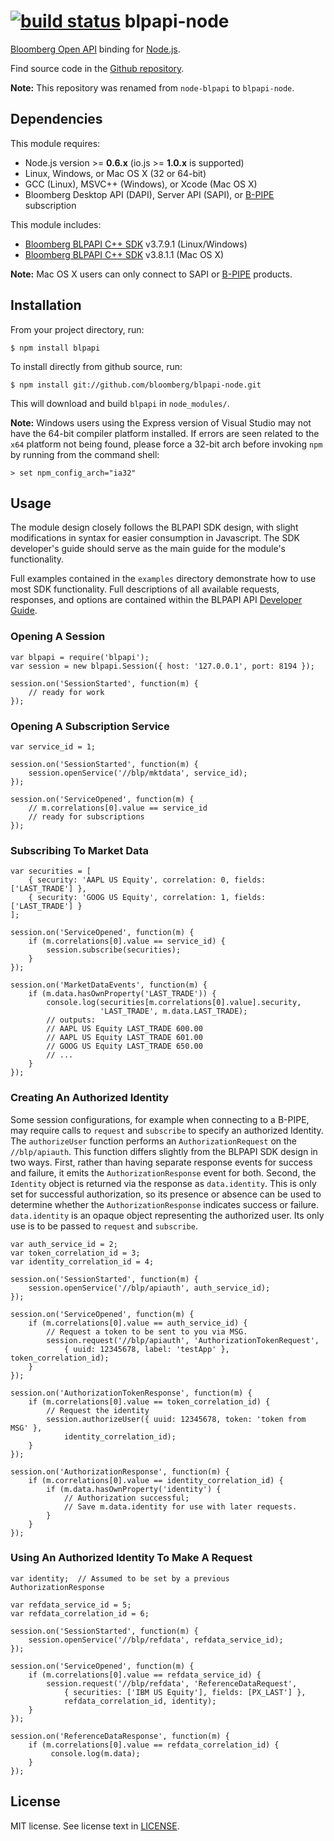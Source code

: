 [![build status](https://secure.travis-ci.org/bloomberg/blpapi-node.svg)](http://travis-ci.org/bloomberg/blpapi-node)
blpapi-node
===========

[Bloomberg Open API] binding for [Node.js].

Find source code in the [Github repository].

[Bloomberg Open API]: http://www.bloomberglabs.com/api/about/
[Node.js]: http://nodejs.org
[Github repository]: https://github.com/bloomberg/blpapi-node

**Note:** This repository was renamed from `node-blpapi` to `blpapi-node`.

Dependencies
------------

This module requires:

+ Node.js version >= **0.6.x** (io.js >= **1.0.x** is supported)
+ Linux, Windows, or Mac OS X (32 or 64-bit)
+ GCC (Linux), MSVC++ (Windows), or Xcode (Mac OS X)
+ Bloomberg Desktop API (DAPI), Server API (SAPI), or [B-PIPE] subscription

This module includes:

+ [Bloomberg BLPAPI C++ SDK] v3.7.9.1 (Linux/Windows)
+ [Bloomberg BLPAPI C++ SDK] v3.8.1.1 (Mac OS X)

**Note:** Mac OS X users can only connect to SAPI or [B-PIPE] products.

[Bloomberg BLPAPI C++ SDK]: http://www.bloomberglabs.com/api/libraries/
[B-PIPE]: http://www.bloomberg.com/enterprise/enterprise_products/data_optimization/data_feeds

Installation
------------

From your project directory, run:

```
$ npm install blpapi
```

To install directly from github source, run:

```
$ npm install git://github.com/bloomberg/blpapi-node.git
```

This will download and build `blpapi` in `node_modules/`.

**Note:** Windows users using the Express version of Visual Studio may not
have the 64-bit compiler platform installed. If errors are seen related
to the `x64` platform not being found, please force a 32-bit arch before
invoking `npm` by running from the command shell:

```
> set npm_config_arch="ia32"
```

Usage
-----

The module design closely follows the BLPAPI SDK design, with slight
modifications in syntax for easier consumption in Javascript.  The SDK
developer's guide should serve as the main guide for the module's
functionality.

Full examples contained in the `examples` directory demonstrate how to
use most SDK functionality.  Full descriptions of all available requests,
responses, and options are contained within the BLPAPI API
[Developer Guide](http://www.bloomberglabs.com/api/documentation/).


### Opening A Session ###

    var blpapi = require('blpapi');
    var session = new blpapi.Session({ host: '127.0.0.1', port: 8194 });

    session.on('SessionStarted', function(m) {
        // ready for work
    });

### Opening A Subscription Service ###

    var service_id = 1;

    session.on('SessionStarted', function(m) {
        session.openService('//blp/mktdata', service_id);
    });

    session.on('ServiceOpened', function(m) {
        // m.correlations[0].value == service_id
        // ready for subscriptions
    });

### Subscribing To Market Data ###

    var securities = [
        { security: 'AAPL US Equity', correlation: 0, fields: ['LAST_TRADE'] },
        { security: 'GOOG US Equity', correlation: 1, fields: ['LAST_TRADE'] }
    ];

    session.on('ServiceOpened', function(m) {
        if (m.correlations[0].value == service_id) {
            session.subscribe(securities);
        }
    });

    session.on('MarketDataEvents', function(m) {
        if (m.data.hasOwnProperty('LAST_TRADE')) {
            console.log(securities[m.correlations[0].value].security,
                        'LAST_TRADE', m.data.LAST_TRADE);
            // outputs:
            // AAPL US Equity LAST_TRADE 600.00
            // AAPL US Equity LAST_TRADE 601.00
            // GOOG US Equity LAST_TRADE 650.00
            // ...
        }
    });

### Creating An Authorized Identity ###

Some session configurations, for example when connecting to a B-PIPE, may
require calls to `request` and `subscribe` to specify an authorized Identity.
The `authorizeUser` function performs an `AuthorizationRequest` on the
`//blp/apiauth`. This function differs slightly from the BLPAPI SDK design in
two ways. First, rather than having separate response events for success and
failure, it emits the `AuthorizationResponse` event for both. Second, the
`Identity` object is returned via the response as `data.identity`. This is only
set for successful authorization, so its presence or absence can be used to
determine whether the `AuthorizationResponse` indicates success or failure.
`data.identity` is an opaque object representing the authorized user. Its only
use is to be passed to `request` and `subscribe`.

    var auth_service_id = 2;
    var token_correlation_id = 3;
    var identity_correlation_id = 4;

    session.on('SessionStarted', function(m) {
        session.openService('//blp/apiauth', auth_service_id);
    });

    session.on('ServiceOpened', function(m) {
        if (m.correlations[0].value == auth_service_id) {
            // Request a token to be sent to you via MSG.
            session.request('//blp/apiauth', 'AuthorizationTokenRequest',
                { uuid: 12345678, label: 'testApp' }, token_correlation_id);
        }
    });

    session.on('AuthorizationTokenResponse', function(m) {
        if (m.correlations[0].value == token_correlation_id) {
            // Request the identity
            session.authorizeUser({ uuid: 12345678, token: 'token from MSG' },
                identity_correlation_id);
        }
    });

    session.on('AuthorizationResponse', function(m) {
        if (m.correlations[0].value == identity_correlation_id) {
            if (m.data.hasOwnProperty('identity') {
                // Authorization successful;
                // Save m.data.identity for use with later requests.
            }
        }
    });

### Using An Authorized Identity To Make A Request ###

    var identity;  // Assumed to be set by a previous AuthorizationResponse

    var refdata_service_id = 5;
    var refdata_correlation_id = 6;

    session.on('SessionStarted', function(m) {
        session.openService('//blp/refdata', refdata_service_id);
    });

    session.on('ServiceOpened', function(m) {
        if (m.correlations[0].value == refdata_service_id) {
            session.request('//blp/refdata', 'ReferenceDataRequest',
                { securities: ['IBM US Equity'], fields: [PX_LAST'] },
                refdata_correlation_id, identity);
        }
    });

    session.on('ReferenceDataResponse', function(m) {
        if (m.correlations[0].value == refdata_correlation_id) {
             console.log(m.data);
        }
    });

License
-------

MIT license. See license text in [LICENSE](https://github.com/bloomberg/blpapi-node/blob/master/LICENSE).
